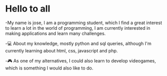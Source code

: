 # Hello to all

-My name is jose, I am a programming student, which I find a great interest to learn a lot in the world of programming, I am currently interested in making applications and learn many challenges.

-:computer: About my knowledge, mostly python and sql queries, although I'm currently learning about html, css, javascript and php.

-:video_game: As one of my alternatives, I could also learn to develop videogames, which is something I would also like to do.

